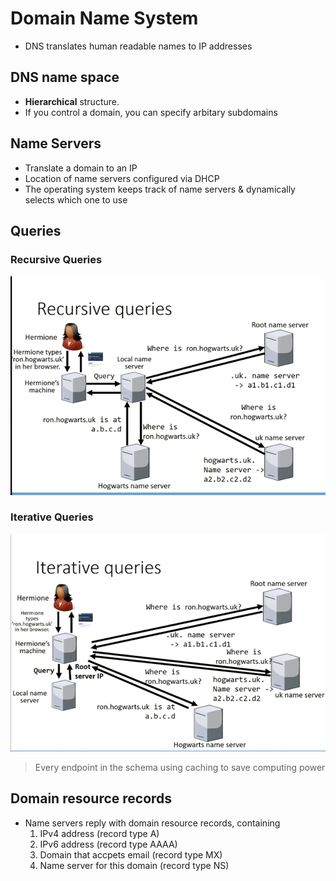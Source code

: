 # Domain Name System

* DNS translates human readable names to IP addresses

## DNS name space
* **Hierarchical** structure.
* If you control a domain, you can specify arbitary subdomains

## Name Servers
* Translate a domain to an IP
* Location of name servers configured via DHCP
* The operating system keeps track of name servers & dynamically selects which one to use

## Queries
### Recursive Queries
<img src="recursive_domain_queries.png">


### Iterative Queries
<img src="iterative_domain_queries.png">

> Every endpoint in the schema using caching to save computing power

## Domain resource records
* Name servers reply with domain resource records, containing
	1. IPv4 address (record type A)
	2. IPv6 address (record type AAAA)
	3. Domain that accpets email (record type MX)
	4. Name server for this domain (record type NS)
